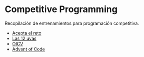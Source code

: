 # Competitive Programming
Recopilación de entrenamientos para programación competitiva.

- [Acepta el reto](https://www.aceptaelreto.com/) 
- [Las 12 uvas](https://las12uvas.es/)
- [OICV](https://oicv.org/)
- [Advent of Code](https://adventofcode.com)
